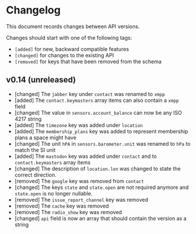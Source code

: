 # Changelog

This document records changes between API versions.

Changes should start with one of the following tags:

- `[added]` for new, backward compatible features
- `[changed]` for changes to the existing API
- `[removed]` for keys that have been removed from the schema

## v0.14 (unreleased)

- [changed] The `jabber` key under `contact` was renamed to `xmpp`
- [added] The `contact.keymasters` array items can also contain a `xmpp` field
- [changed] The value in `sensors.account_balance` can now be any ISO 4217 string
- [added] The `timezone` key was added under `location`
- [added] The `membership_plans` key was added to represent membership plans a space might have
- [changed] The unit `hPA` in `sensors.barometer.unit` was renamed to `hPa` to match the SI unit
- [added] The `mastodon` key was added under `contact` and to `contact.keymasters` array items
- [changed] The description of `location.lon` was changed to state the correct direction.
- [removed] The `google` key was removed from `contact`
- [changed] The keys `state` and `state.open` are not required anymore and `state.open` is no longer nullable.
- [removed] The `issue_report_channel` key was removed
- [removed] The `cache` key was removed
- [removed] The `radio_show` key was removed
- [changed] `api` field is now an array that should contain the version as a string
